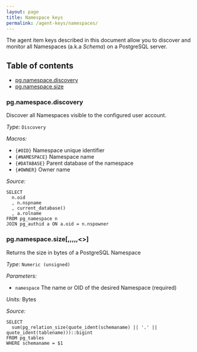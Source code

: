 ```yaml
---
layout: page
title: Namespace keys
permalink: /agent-keys/namespaces/
---
```


The agent item keys described in this document allow you to discover and
monitor all Namespaces (a.k.a *Schema*) on a PostgreSQL server.

## Table of contents

* [pg.namespace.discovery](#pgnamespacediscovery)
* [pg.namespace.size](#pgnamespacesizenamespace)

### pg.namespace.discovery

Discover all Namespaces visible to the configured user account.

*Type:* `Discovery`

*Macros:*

  * `{#OID}` Namespace unique identifier
  * `{#NAMESPACE}` Namespace name
  * `{#DATABASE}` Parent database of the namespace
  * `{#OWNER}` Owner name

*Source:*

    SELECT
      n.oid
      , n.nspname
      , current_database()
      , a.rolname
    FROM pg_namespace n
    JOIN pg_authid a ON a.oid = n.nspowner


### pg.namespace.size[,,,,,<<namespace>>]

Returns the size in bytes of a PostgreSQL Namespace

*Type:* `Numeric (unsigned)`

*Parameters:*

  * `namespace` The name or OID of the desired Namespace (required)

*Units:* Bytes

*Source:*

    SELECT
      sum(pg_relation_size(quote_ident(schemaname) || '.' || quote_ident(tablename)))::bigint
    FROM pg_tables
    WHERE schemaname = $1